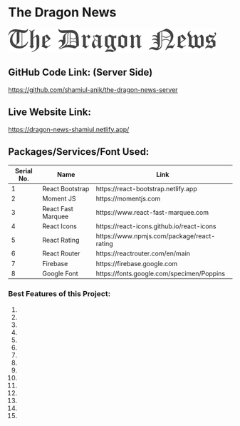 # The Dragon News
![The Dragon News](src/assets/img/logo.png)

## GitHub Code Link: (Server Side)
https://github.com/shamiul-anik/the-dragon-news-server

## Live Website Link:
https://dragon-news-shamiul.netlify.app/

## Packages/Services/Font Used:
<!-- 1. React Bootstrap: https://react-bootstrap.netlify.app
2. Moment JS: https://momentjs.com
3. React Fast Marquee: https://www.react-fast-marquee.com
4. React Icons: https://react-icons.github.io/react-icons
5. React Rating: https://www.npmjs.com/package/react-rating
6. React Router: https://reactrouter.com/en/main
7. Firebase: https://firebase.google.com
8. Google Font: https://fonts.google.com/specimen/Poppins -->

<table>
  <thead>
    <tr>
      <th>Serial No.</th>
      <th>Name</th>
      <th>Link</th>
    </tr>
  </thead>
  <tbody>
    <tr>
      <td>1</td>
      <td>React Bootstrap</td>
      <td>https://react-bootstrap.netlify.app</td>
    </tr>
    <tr>
      <td>2</td>
      <td>Moment JS</td>
      <td>https://momentjs.com</td>
    </tr>
    <tr>
      <td>3</td>
      <td>React Fast Marquee</td>
      <td>https://www.react-fast-marquee.com</td>
    </tr>
    <tr>
      <td>4</td>
      <td>React Icons</td>
      <td>https://react-icons.github.io/react-icons</td>
    </tr>
    <tr>
      <td>5</td>
      <td>React Rating</td>
      <td>https://www.npmjs.com/package/react-rating</td>
    </tr>
    <tr>
      <td>6</td>
      <td>React Router</td>
      <td>https://reactrouter.com/en/main</td>
    </tr>
    <tr>
      <td>7</td>
      <td>Firebase</td>
      <td>https://firebase.google.com</td>
    </tr>
    <tr>
      <td>8</td>
      <td>Google Font</td>
      <td>https://fonts.google.com/specimen/Poppins</td>
    </tr>
  </tbody>
</table>

### Best Features of this Project:
1. 
2. 
3. 
4. 
5. 
6. 
7. 
8. 
9. 
10. 
11. 
12. 
13. 
14. 
15. 
